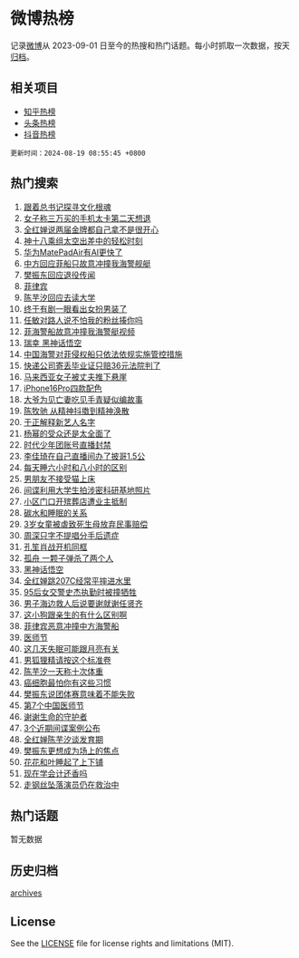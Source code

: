 # 微博热榜

记录[微博](https://www.weibo.com)从 2023-09-01 日至今的热搜和热门话题。每小时抓取一次数据，按天[归档](archives)。

## 相关项目

- [知乎热榜](https://github.com/hotarchive/zhihu)
- [头条热榜](https://github.com/hotarchive/toutiao)
- [抖音热榜](https://github.com/hotarchive/douyin)


`更新时间：2024-08-19 08:55:45 +0800`

## 热门搜索

1. [跟着总书记探寻文化根魂](https://m.weibo.cn/search?containerid=100103type%3D1%26t%3D10%26q%3D%23%E8%B7%9F%E7%9D%80%E6%80%BB%E4%B9%A6%E8%AE%B0%E6%8E%A2%E5%AF%BB%E6%96%87%E5%8C%96%E6%A0%B9%E9%AD%82%23&stream_entry_id=51&isnewpage=1&extparam=seat%3D1%26stream_entry_id%3D51%26c_type%3D51%26dgr%3D0%26cate%3D10103%26q%3D%2523%25E8%25B7%259F%25E7%259D%2580%25E6%2580%25BB%25E4%25B9%25A6%25E8%25AE%25B0%25E6%258E%25A2%25E5%25AF%25BB%25E6%2596%2587%25E5%258C%2596%25E6%25A0%25B9%25E9%25AD%2582%2523%26pos%3D0%26filter_type%3Drealtimehot%26display_time%3D1724028944%26pre_seqid%3D172402894405607421184)
1. [女子称三万买的手机太卡第二天想退](https://m.weibo.cn/search?containerid=100103type%3D1%26t%3D10%26q%3D%23%E5%A5%B3%E5%AD%90%E7%A7%B0%E4%B8%89%E4%B8%87%E4%B9%B0%E7%9A%84%E6%89%8B%E6%9C%BA%E5%A4%AA%E5%8D%A1%E7%AC%AC%E4%BA%8C%E5%A4%A9%E6%83%B3%E9%80%80%23&stream_entry_id=31&isnewpage=1&extparam=seat%3D1%26stream_entry_id%3D31%26band_rank%3D1%26dgr%3D0%26realpos%3D1%26pos%3D0%26filter_type%3Drealtimehot%26c_type%3D31%26lcate%3D5001%26q%3D%2523%25E5%25A5%25B3%25E5%25AD%2590%25E7%25A7%25B0%25E4%25B8%2589%25E4%25B8%2587%25E4%25B9%25B0%25E7%259A%2584%25E6%2589%258B%25E6%259C%25BA%25E5%25A4%25AA%25E5%258D%25A1%25E7%25AC%25AC%25E4%25BA%258C%25E5%25A4%25A9%25E6%2583%25B3%25E9%2580%2580%2523%26cate%3D5001%26flag%3D1%26display_time%3D1724028944%26pre_seqid%3D172402894405607421184)
1. [全红婵说两届金牌都自己拿不是很开心](https://m.weibo.cn/search?containerid=100103type%3D1%26t%3D10%26q%3D%23%E5%85%A8%E7%BA%A2%E5%A9%B5%E8%AF%B4%E4%B8%A4%E5%B1%8A%E9%87%91%E7%89%8C%E9%83%BD%E8%87%AA%E5%B7%B1%E6%8B%BF%E4%B8%8D%E6%98%AF%E5%BE%88%E5%BC%80%E5%BF%83%23&stream_entry_id=31&isnewpage=1&extparam=seat%3D1%26stream_entry_id%3D31%26band_rank%3D2%26dgr%3D0%26realpos%3D2%26pos%3D1%26filter_type%3Drealtimehot%26c_type%3D31%26lcate%3D5001%26q%3D%2523%25E5%2585%25A8%25E7%25BA%25A2%25E5%25A9%25B5%25E8%25AF%25B4%25E4%25B8%25A4%25E5%25B1%258A%25E9%2587%2591%25E7%2589%258C%25E9%2583%25BD%25E8%2587%25AA%25E5%25B7%25B1%25E6%258B%25BF%25E4%25B8%258D%25E6%2598%25AF%25E5%25BE%2588%25E5%25BC%2580%25E5%25BF%2583%2523%26cate%3D5001%26flag%3D2%26display_time%3D1724028944%26pre_seqid%3D172402894405607421184)
1. [神十八乘组太空出差中的轻松时刻](https://m.weibo.cn/search?containerid=100103type%3D1%26t%3D10%26q%3D%23%E7%A5%9E%E5%8D%81%E5%85%AB%E4%B9%98%E7%BB%84%E5%A4%AA%E7%A9%BA%E5%87%BA%E5%B7%AE%E4%B8%AD%E7%9A%84%E8%BD%BB%E6%9D%BE%E6%97%B6%E5%88%BB%23&stream_entry_id=31&isnewpage=1&extparam=seat%3D1%26stream_entry_id%3D31%26band_rank%3D3%26dgr%3D0%26realpos%3D3%26pos%3D2%26filter_type%3Drealtimehot%26c_type%3D31%26lcate%3D5001%26q%3D%2523%25E7%25A5%259E%25E5%258D%2581%25E5%2585%25AB%25E4%25B9%2598%25E7%25BB%2584%25E5%25A4%25AA%25E7%25A9%25BA%25E5%2587%25BA%25E5%25B7%25AE%25E4%25B8%25AD%25E7%259A%2584%25E8%25BD%25BB%25E6%259D%25BE%25E6%2597%25B6%25E5%2588%25BB%2523%26cate%3D5001%26flag%3D0%26display_time%3D1724028944%26pre_seqid%3D172402894405607421184)
1. [华为MatePadAir有AI更快了](https://m.weibo.cn/search?containerid=100103type%3D1%26t%3D10%26q%3D%23%E5%8D%8E%E4%B8%BAMatePadAir%E6%9C%89AI%E6%9B%B4%E5%BF%AB%E4%BA%86%23&stream_entry_id=31&isnewpage=1&extparam=seat%3D1%26stream_entry_id%3D31%26band_rank%3D4%26dgr%3D0%26adid%3D250624%26pos%3D3%26filter_type%3Drealtimehot%26c_type%3D31%26topic_ad%3D1%26cate%3D5001%26is_ad_pos%3D1%26q%3D%2523%25E5%258D%258E%25E4%25B8%25BAMatePadAir%25E6%259C%2589AI%25E6%259B%25B4%25E5%25BF%25AB%25E4%25BA%2586%2523%26lcate%3D5001%26display_time%3D1724028944%26pre_seqid%3D172402894405607421184)
1. [中方回应菲船只故意冲撞我海警舰艇](https://m.weibo.cn/search?containerid=100103type%3D1%26t%3D10%26q%3D%23%E4%B8%AD%E6%96%B9%E5%9B%9E%E5%BA%94%E8%8F%B2%E8%88%B9%E5%8F%AA%E6%95%85%E6%84%8F%E5%86%B2%E6%92%9E%E6%88%91%E6%B5%B7%E8%AD%A6%E8%88%B0%E8%89%87%23&stream_entry_id=31&isnewpage=1&extparam=seat%3D1%26stream_entry_id%3D31%26band_rank%3D4%26dgr%3D0%26realpos%3D4%26pos%3D4%26filter_type%3Drealtimehot%26c_type%3D31%26lcate%3D5001%26q%3D%2523%25E4%25B8%25AD%25E6%2596%25B9%25E5%259B%259E%25E5%25BA%2594%25E8%258F%25B2%25E8%2588%25B9%25E5%258F%25AA%25E6%2595%2585%25E6%2584%258F%25E5%2586%25B2%25E6%2592%259E%25E6%2588%2591%25E6%25B5%25B7%25E8%25AD%25A6%25E8%2588%25B0%25E8%2589%2587%2523%26cate%3D5001%26flag%3D1%26display_time%3D1724028944%26pre_seqid%3D172402894405607421184)
1. [樊振东回应退役传闻](https://m.weibo.cn/search?containerid=100103type%3D1%26t%3D10%26q%3D%23%E6%A8%8A%E6%8C%AF%E4%B8%9C%E5%9B%9E%E5%BA%94%E9%80%80%E5%BD%B9%E4%BC%A0%E9%97%BB%23&stream_entry_id=31&isnewpage=1&extparam=seat%3D1%26stream_entry_id%3D31%26band_rank%3D5%26dgr%3D0%26realpos%3D5%26pos%3D5%26filter_type%3Drealtimehot%26c_type%3D31%26lcate%3D5001%26q%3D%2523%25E6%25A8%258A%25E6%258C%25AF%25E4%25B8%259C%25E5%259B%259E%25E5%25BA%2594%25E9%2580%2580%25E5%25BD%25B9%25E4%25BC%25A0%25E9%2597%25BB%2523%26cate%3D5001%26flag%3D16%26display_time%3D1724028944%26pre_seqid%3D172402894405607421184)
1. [菲律宾](https://m.weibo.cn/search?containerid=100103type%3D1%26t%3D10%26q%3D%E8%8F%B2%E5%BE%8B%E5%AE%BE&stream_entry_id=31&isnewpage=1&extparam=seat%3D1%26stream_entry_id%3D31%26band_rank%3D6%26dgr%3D0%26realpos%3D6%26pos%3D6%26filter_type%3Drealtimehot%26c_type%3D31%26lcate%3D5001%26q%3D%25E8%258F%25B2%25E5%25BE%258B%25E5%25AE%25BE%26cate%3D5001%26flag%3D1%26display_time%3D1724028944%26pre_seqid%3D172402894405607421184)
1. [陈芋汐回应去读大学](https://m.weibo.cn/search?containerid=100103type%3D1%26t%3D10%26q%3D%23%E9%99%88%E8%8A%8B%E6%B1%90%E5%9B%9E%E5%BA%94%E5%8E%BB%E8%AF%BB%E5%A4%A7%E5%AD%A6%23&stream_entry_id=31&isnewpage=1&extparam=seat%3D1%26stream_entry_id%3D31%26band_rank%3D7%26dgr%3D0%26realpos%3D7%26pos%3D7%26filter_type%3Drealtimehot%26c_type%3D31%26lcate%3D5001%26q%3D%2523%25E9%2599%2588%25E8%258A%258B%25E6%25B1%2590%25E5%259B%259E%25E5%25BA%2594%25E5%258E%25BB%25E8%25AF%25BB%25E5%25A4%25A7%25E5%25AD%25A6%2523%26cate%3D5001%26flag%3D2%26display_time%3D1724028944%26pre_seqid%3D172402894405607421184)
1. [终于有剧一眼看出女扮男装了](https://m.weibo.cn/search?containerid=100103type%3D1%26t%3D10%26q%3D%E7%BB%88%E4%BA%8E%E6%9C%89%E5%89%A7%E4%B8%80%E7%9C%BC%E7%9C%8B%E5%87%BA%E5%A5%B3%E6%89%AE%E7%94%B7%E8%A3%85%E4%BA%86&stream_entry_id=31&isnewpage=1&extparam=seat%3D1%26stream_entry_id%3D31%26band_rank%3D8%26dgr%3D0%26realpos%3D8%26pos%3D8%26filter_type%3Drealtimehot%26c_type%3D31%26lcate%3D5001%26q%3D%25E7%25BB%2588%25E4%25BA%258E%25E6%259C%2589%25E5%2589%25A7%25E4%25B8%2580%25E7%259C%25BC%25E7%259C%258B%25E5%2587%25BA%25E5%25A5%25B3%25E6%2589%25AE%25E7%2594%25B7%25E8%25A3%2585%25E4%25BA%2586%26cate%3D5001%26flag%3D1%26display_time%3D1724028944%26pre_seqid%3D172402894405607421184)
1. [任敏对路人说不怕我的粉丝揍你吗](https://m.weibo.cn/search?containerid=100103type%3D1%26t%3D10%26q%3D%23%E4%BB%BB%E6%95%8F%E5%AF%B9%E8%B7%AF%E4%BA%BA%E8%AF%B4%E4%B8%8D%E6%80%95%E6%88%91%E7%9A%84%E7%B2%89%E4%B8%9D%E6%8F%8D%E4%BD%A0%E5%90%97%23&stream_entry_id=31&isnewpage=1&extparam=seat%3D1%26stream_entry_id%3D31%26band_rank%3D9%26dgr%3D0%26realpos%3D9%26pos%3D9%26filter_type%3Drealtimehot%26c_type%3D31%26lcate%3D5001%26q%3D%2523%25E4%25BB%25BB%25E6%2595%258F%25E5%25AF%25B9%25E8%25B7%25AF%25E4%25BA%25BA%25E8%25AF%25B4%25E4%25B8%258D%25E6%2580%2595%25E6%2588%2591%25E7%259A%2584%25E7%25B2%2589%25E4%25B8%259D%25E6%258F%258D%25E4%25BD%25A0%25E5%2590%2597%2523%26cate%3D5001%26flag%3D2%26display_time%3D1724028944%26pre_seqid%3D172402894405607421184)
1. [菲海警船故意冲撞我海警艇视频](https://m.weibo.cn/search?containerid=100103type%3D1%26t%3D10%26q%3D%23%E8%8F%B2%E6%B5%B7%E8%AD%A6%E8%88%B9%E6%95%85%E6%84%8F%E5%86%B2%E6%92%9E%E6%88%91%E6%B5%B7%E8%AD%A6%E8%89%87%E8%A7%86%E9%A2%91%23&stream_entry_id=31&isnewpage=1&extparam=seat%3D1%26stream_entry_id%3D31%26band_rank%3D10%26dgr%3D0%26realpos%3D10%26pos%3D10%26filter_type%3Drealtimehot%26c_type%3D31%26lcate%3D5001%26q%3D%2523%25E8%258F%25B2%25E6%25B5%25B7%25E8%25AD%25A6%25E8%2588%25B9%25E6%2595%2585%25E6%2584%258F%25E5%2586%25B2%25E6%2592%259E%25E6%2588%2591%25E6%25B5%25B7%25E8%25AD%25A6%25E8%2589%2587%25E8%25A7%2586%25E9%25A2%2591%2523%26cate%3D5001%26flag%3D1%26display_time%3D1724028944%26pre_seqid%3D172402894405607421184)
1. [瑞幸 黑神话悟空](https://m.weibo.cn/search?containerid=100103type%3D1%26t%3D10%26q%3D%E7%91%9E%E5%B9%B8+%E9%BB%91%E7%A5%9E%E8%AF%9D%E6%82%9F%E7%A9%BA&stream_entry_id=31&isnewpage=1&extparam=seat%3D1%26stream_entry_id%3D31%26band_rank%3D11%26dgr%3D0%26realpos%3D11%26pos%3D11%26filter_type%3Drealtimehot%26c_type%3D31%26lcate%3D5001%26q%3D%25E7%2591%259E%25E5%25B9%25B8%2520%25E9%25BB%2591%25E7%25A5%259E%25E8%25AF%259D%25E6%2582%259F%25E7%25A9%25BA%26cate%3D5001%26flag%3D1%26display_time%3D1724028944%26pre_seqid%3D172402894405607421184)
1. [中国海警对菲侵权船只依法依规实施管控措施](https://m.weibo.cn/search?containerid=100103type%3D1%26t%3D10%26q%3D%23%E4%B8%AD%E5%9B%BD%E6%B5%B7%E8%AD%A6%E5%AF%B9%E8%8F%B2%E4%BE%B5%E6%9D%83%E8%88%B9%E5%8F%AA%E4%BE%9D%E6%B3%95%E4%BE%9D%E8%A7%84%E5%AE%9E%E6%96%BD%E7%AE%A1%E6%8E%A7%E6%8E%AA%E6%96%BD%23&stream_entry_id=31&isnewpage=1&extparam=seat%3D1%26stream_entry_id%3D31%26band_rank%3D12%26dgr%3D0%26realpos%3D12%26pos%3D12%26filter_type%3Drealtimehot%26c_type%3D31%26lcate%3D5001%26q%3D%2523%25E4%25B8%25AD%25E5%259B%25BD%25E6%25B5%25B7%25E8%25AD%25A6%25E5%25AF%25B9%25E8%258F%25B2%25E4%25BE%25B5%25E6%259D%2583%25E8%2588%25B9%25E5%258F%25AA%25E4%25BE%259D%25E6%25B3%2595%25E4%25BE%259D%25E8%25A7%2584%25E5%25AE%259E%25E6%2596%25BD%25E7%25AE%25A1%25E6%258E%25A7%25E6%258E%25AA%25E6%2596%25BD%2523%26cate%3D5001%26flag%3D0%26display_time%3D1724028944%26pre_seqid%3D172402894405607421184)
1. [快递公司寄丢毕业证只赔36元法院判了](https://m.weibo.cn/search?containerid=100103type%3D1%26t%3D10%26q%3D%23%E5%BF%AB%E9%80%92%E5%85%AC%E5%8F%B8%E5%AF%84%E4%B8%A2%E6%AF%95%E4%B8%9A%E8%AF%81%E5%8F%AA%E8%B5%9436%E5%85%83%E6%B3%95%E9%99%A2%E5%88%A4%E4%BA%86%23&stream_entry_id=31&isnewpage=1&extparam=seat%3D1%26stream_entry_id%3D31%26band_rank%3D13%26dgr%3D0%26realpos%3D13%26pos%3D13%26filter_type%3Drealtimehot%26c_type%3D31%26lcate%3D5001%26q%3D%2523%25E5%25BF%25AB%25E9%2580%2592%25E5%2585%25AC%25E5%258F%25B8%25E5%25AF%2584%25E4%25B8%25A2%25E6%25AF%2595%25E4%25B8%259A%25E8%25AF%2581%25E5%258F%25AA%25E8%25B5%259436%25E5%2585%2583%25E6%25B3%2595%25E9%2599%25A2%25E5%2588%25A4%25E4%25BA%2586%2523%26cate%3D5001%26flag%3D0%26display_time%3D1724028944%26pre_seqid%3D172402894405607421184)
1. [马来西亚女子被丈夫推下悬崖](https://m.weibo.cn/search?containerid=100103type%3D1%26t%3D10%26q%3D%23%E9%A9%AC%E6%9D%A5%E8%A5%BF%E4%BA%9A%E5%A5%B3%E5%AD%90%E8%A2%AB%E4%B8%88%E5%A4%AB%E6%8E%A8%E4%B8%8B%E6%82%AC%E5%B4%96%23&stream_entry_id=31&isnewpage=1&extparam=seat%3D1%26stream_entry_id%3D31%26band_rank%3D14%26dgr%3D0%26realpos%3D14%26pos%3D14%26filter_type%3Drealtimehot%26c_type%3D31%26lcate%3D5001%26q%3D%2523%25E9%25A9%25AC%25E6%259D%25A5%25E8%25A5%25BF%25E4%25BA%259A%25E5%25A5%25B3%25E5%25AD%2590%25E8%25A2%25AB%25E4%25B8%2588%25E5%25A4%25AB%25E6%258E%25A8%25E4%25B8%258B%25E6%2582%25AC%25E5%25B4%2596%2523%26cate%3D5001%26flag%3D0%26display_time%3D1724028944%26pre_seqid%3D172402894405607421184)
1. [iPhone16Pro四款配色](https://m.weibo.cn/search?containerid=100103type%3D1%26t%3D10%26q%3D%23iPhone16Pro%E5%9B%9B%E6%AC%BE%E9%85%8D%E8%89%B2%23&stream_entry_id=31&isnewpage=1&extparam=seat%3D1%26stream_entry_id%3D31%26band_rank%3D15%26dgr%3D0%26realpos%3D15%26pos%3D15%26filter_type%3Drealtimehot%26c_type%3D31%26lcate%3D5001%26q%3D%2523iPhone16Pro%25E5%259B%259B%25E6%25AC%25BE%25E9%2585%258D%25E8%2589%25B2%2523%26cate%3D5001%26flag%3D1%26display_time%3D1724028944%26pre_seqid%3D172402894405607421184)
1. [大爷为见亡妻吃见手青疑似编故事](https://m.weibo.cn/search?containerid=100103type%3D1%26t%3D10%26q%3D%23%E5%A4%A7%E7%88%B7%E4%B8%BA%E8%A7%81%E4%BA%A1%E5%A6%BB%E5%90%83%E8%A7%81%E6%89%8B%E9%9D%92%E7%96%91%E4%BC%BC%E7%BC%96%E6%95%85%E4%BA%8B%23&stream_entry_id=31&isnewpage=1&extparam=seat%3D1%26stream_entry_id%3D31%26band_rank%3D16%26dgr%3D0%26realpos%3D16%26pos%3D16%26filter_type%3Drealtimehot%26c_type%3D31%26lcate%3D5001%26q%3D%2523%25E5%25A4%25A7%25E7%2588%25B7%25E4%25B8%25BA%25E8%25A7%2581%25E4%25BA%25A1%25E5%25A6%25BB%25E5%2590%2583%25E8%25A7%2581%25E6%2589%258B%25E9%259D%2592%25E7%2596%2591%25E4%25BC%25BC%25E7%25BC%2596%25E6%2595%2585%25E4%25BA%258B%2523%26cate%3D5001%26flag%3D2%26display_time%3D1724028944%26pre_seqid%3D172402894405607421184)
1. [陈牧驰 从精神抖擞到精神涣散](https://m.weibo.cn/search?containerid=100103type%3D1%26t%3D10%26q%3D%E9%99%88%E7%89%A7%E9%A9%B0+%E4%BB%8E%E7%B2%BE%E7%A5%9E%E6%8A%96%E6%93%9E%E5%88%B0%E7%B2%BE%E7%A5%9E%E6%B6%A3%E6%95%A3&stream_entry_id=31&isnewpage=1&extparam=seat%3D1%26stream_entry_id%3D31%26band_rank%3D17%26dgr%3D0%26realpos%3D17%26pos%3D17%26filter_type%3Drealtimehot%26c_type%3D31%26lcate%3D5001%26q%3D%25E9%2599%2588%25E7%2589%25A7%25E9%25A9%25B0%2520%25E4%25BB%258E%25E7%25B2%25BE%25E7%25A5%259E%25E6%258A%2596%25E6%2593%259E%25E5%2588%25B0%25E7%25B2%25BE%25E7%25A5%259E%25E6%25B6%25A3%25E6%2595%25A3%26cate%3D5001%26flag%3D1%26display_time%3D1724028944%26pre_seqid%3D172402894405607421184)
1. [于正解释新艺人名字](https://m.weibo.cn/search?containerid=100103type%3D1%26t%3D10%26q%3D%23%E4%BA%8E%E6%AD%A3%E8%A7%A3%E9%87%8A%E6%96%B0%E8%89%BA%E4%BA%BA%E5%90%8D%E5%AD%97%23&stream_entry_id=31&isnewpage=1&extparam=seat%3D1%26stream_entry_id%3D31%26band_rank%3D18%26dgr%3D0%26realpos%3D18%26pos%3D18%26filter_type%3Drealtimehot%26c_type%3D31%26lcate%3D5001%26q%3D%2523%25E4%25BA%258E%25E6%25AD%25A3%25E8%25A7%25A3%25E9%2587%258A%25E6%2596%25B0%25E8%2589%25BA%25E4%25BA%25BA%25E5%2590%258D%25E5%25AD%2597%2523%26cate%3D5001%26flag%3D0%26display_time%3D1724028944%26pre_seqid%3D172402894405607421184)
1. [杨幂的受众还是太全面了](https://m.weibo.cn/search?containerid=100103type%3D1%26t%3D10%26q%3D%E6%9D%A8%E5%B9%82%E7%9A%84%E5%8F%97%E4%BC%97%E8%BF%98%E6%98%AF%E5%A4%AA%E5%85%A8%E9%9D%A2%E4%BA%86&stream_entry_id=31&isnewpage=1&extparam=seat%3D1%26stream_entry_id%3D31%26band_rank%3D19%26dgr%3D0%26realpos%3D19%26pos%3D19%26filter_type%3Drealtimehot%26c_type%3D31%26lcate%3D5001%26q%3D%25E6%259D%25A8%25E5%25B9%2582%25E7%259A%2584%25E5%258F%2597%25E4%25BC%2597%25E8%25BF%2598%25E6%2598%25AF%25E5%25A4%25AA%25E5%2585%25A8%25E9%259D%25A2%25E4%25BA%2586%26cate%3D5001%26flag%3D1%26display_time%3D1724028944%26pre_seqid%3D172402894405607421184)
1. [时代少年团账号直播封禁](https://m.weibo.cn/search?containerid=100103type%3D1%26t%3D10%26q%3D%23%E6%97%B6%E4%BB%A3%E5%B0%91%E5%B9%B4%E5%9B%A2%E8%B4%A6%E5%8F%B7%E7%9B%B4%E6%92%AD%E5%B0%81%E7%A6%81%23&stream_entry_id=31&isnewpage=1&extparam=seat%3D1%26stream_entry_id%3D31%26band_rank%3D20%26dgr%3D0%26realpos%3D20%26pos%3D20%26filter_type%3Drealtimehot%26c_type%3D31%26lcate%3D5001%26q%3D%2523%25E6%2597%25B6%25E4%25BB%25A3%25E5%25B0%2591%25E5%25B9%25B4%25E5%259B%25A2%25E8%25B4%25A6%25E5%258F%25B7%25E7%259B%25B4%25E6%2592%25AD%25E5%25B0%2581%25E7%25A6%2581%2523%26cate%3D5001%26flag%3D0%26display_time%3D1724028944%26pre_seqid%3D172402894405607421184)
1. [李佳琦在自己直播间办了披哥1.5公](https://m.weibo.cn/search?containerid=100103type%3D1%26t%3D10%26q%3D%E6%9D%8E%E4%BD%B3%E7%90%A6%E5%9C%A8%E8%87%AA%E5%B7%B1%E7%9B%B4%E6%92%AD%E9%97%B4%E5%8A%9E%E4%BA%86%E6%8A%AB%E5%93%A51.5%E5%85%AC&stream_entry_id=31&isnewpage=1&extparam=seat%3D1%26stream_entry_id%3D31%26band_rank%3D21%26dgr%3D0%26realpos%3D21%26pos%3D21%26filter_type%3Drealtimehot%26c_type%3D31%26lcate%3D5001%26q%3D%25E6%259D%258E%25E4%25BD%25B3%25E7%2590%25A6%25E5%259C%25A8%25E8%2587%25AA%25E5%25B7%25B1%25E7%259B%25B4%25E6%2592%25AD%25E9%2597%25B4%25E5%258A%259E%25E4%25BA%2586%25E6%258A%25AB%25E5%2593%25A51.5%25E5%2585%25AC%26cate%3D5001%26flag%3D2%26display_time%3D1724028944%26pre_seqid%3D172402894405607421184)
1. [每天睡六小时和八小时的区别](https://m.weibo.cn/search?containerid=100103type%3D1%26t%3D10%26q%3D%23%E6%AF%8F%E5%A4%A9%E7%9D%A1%E5%85%AD%E5%B0%8F%E6%97%B6%E5%92%8C%E5%85%AB%E5%B0%8F%E6%97%B6%E7%9A%84%E5%8C%BA%E5%88%AB%23&stream_entry_id=31&isnewpage=1&extparam=seat%3D1%26stream_entry_id%3D31%26band_rank%3D22%26dgr%3D0%26realpos%3D22%26pos%3D22%26filter_type%3Drealtimehot%26c_type%3D31%26lcate%3D5001%26q%3D%2523%25E6%25AF%258F%25E5%25A4%25A9%25E7%259D%25A1%25E5%2585%25AD%25E5%25B0%258F%25E6%2597%25B6%25E5%2592%258C%25E5%2585%25AB%25E5%25B0%258F%25E6%2597%25B6%25E7%259A%2584%25E5%258C%25BA%25E5%2588%25AB%2523%26cate%3D5001%26flag%3D1%26display_time%3D1724028944%26pre_seqid%3D172402894405607421184)
1. [男朋友不接受猫上床](https://m.weibo.cn/search?containerid=100103type%3D1%26t%3D10%26q%3D%23%E7%94%B7%E6%9C%8B%E5%8F%8B%E4%B8%8D%E6%8E%A5%E5%8F%97%E7%8C%AB%E4%B8%8A%E5%BA%8A%23&stream_entry_id=31&isnewpage=1&extparam=seat%3D1%26stream_entry_id%3D31%26band_rank%3D23%26dgr%3D0%26realpos%3D23%26pos%3D23%26filter_type%3Drealtimehot%26c_type%3D31%26lcate%3D5001%26q%3D%2523%25E7%2594%25B7%25E6%259C%258B%25E5%258F%258B%25E4%25B8%258D%25E6%258E%25A5%25E5%258F%2597%25E7%258C%25AB%25E4%25B8%258A%25E5%25BA%258A%2523%26cate%3D5001%26flag%3D0%26display_time%3D1724028944%26pre_seqid%3D172402894405607421184)
1. [间谍利用大学生拍涉密科研基地照片](https://m.weibo.cn/search?containerid=100103type%3D1%26t%3D10%26q%3D%23%E9%97%B4%E8%B0%8D%E5%88%A9%E7%94%A8%E5%A4%A7%E5%AD%A6%E7%94%9F%E6%8B%8D%E6%B6%89%E5%AF%86%E7%A7%91%E7%A0%94%E5%9F%BA%E5%9C%B0%E7%85%A7%E7%89%87%23&stream_entry_id=31&isnewpage=1&extparam=seat%3D1%26stream_entry_id%3D31%26band_rank%3D24%26dgr%3D0%26realpos%3D24%26pos%3D24%26filter_type%3Drealtimehot%26c_type%3D31%26lcate%3D5001%26q%3D%2523%25E9%2597%25B4%25E8%25B0%258D%25E5%2588%25A9%25E7%2594%25A8%25E5%25A4%25A7%25E5%25AD%25A6%25E7%2594%259F%25E6%258B%258D%25E6%25B6%2589%25E5%25AF%2586%25E7%25A7%2591%25E7%25A0%2594%25E5%259F%25BA%25E5%259C%25B0%25E7%2585%25A7%25E7%2589%2587%2523%26cate%3D5001%26flag%3D1%26display_time%3D1724028944%26pre_seqid%3D172402894405607421184)
1. [小区门口开殡葬店遭业主抵制](https://m.weibo.cn/search?containerid=100103type%3D1%26t%3D10%26q%3D%23%E5%B0%8F%E5%8C%BA%E9%97%A8%E5%8F%A3%E5%BC%80%E6%AE%A1%E8%91%AC%E5%BA%97%E9%81%AD%E4%B8%9A%E4%B8%BB%E6%8A%B5%E5%88%B6%23&stream_entry_id=31&isnewpage=1&extparam=seat%3D1%26stream_entry_id%3D31%26band_rank%3D25%26dgr%3D0%26realpos%3D25%26pos%3D25%26filter_type%3Drealtimehot%26c_type%3D31%26lcate%3D5001%26q%3D%2523%25E5%25B0%258F%25E5%258C%25BA%25E9%2597%25A8%25E5%258F%25A3%25E5%25BC%2580%25E6%25AE%25A1%25E8%2591%25AC%25E5%25BA%2597%25E9%2581%25AD%25E4%25B8%259A%25E4%25B8%25BB%25E6%258A%25B5%25E5%2588%25B6%2523%26cate%3D5001%26flag%3D0%26display_time%3D1724028944%26pre_seqid%3D172402894405607421184)
1. [碳水和睡眠的关系](https://m.weibo.cn/search?containerid=100103type%3D1%26t%3D10%26q%3D%23%E7%A2%B3%E6%B0%B4%E5%92%8C%E7%9D%A1%E7%9C%A0%E7%9A%84%E5%85%B3%E7%B3%BB%23&stream_entry_id=31&isnewpage=1&extparam=seat%3D1%26stream_entry_id%3D31%26band_rank%3D26%26dgr%3D0%26realpos%3D26%26pos%3D26%26filter_type%3Drealtimehot%26c_type%3D31%26lcate%3D5001%26q%3D%2523%25E7%25A2%25B3%25E6%25B0%25B4%25E5%2592%258C%25E7%259D%25A1%25E7%259C%25A0%25E7%259A%2584%25E5%2585%25B3%25E7%25B3%25BB%2523%26cate%3D5001%26flag%3D1%26display_time%3D1724028944%26pre_seqid%3D172402894405607421184)
1. [3岁女童被虐致死生母放弃民事赔偿](https://m.weibo.cn/search?containerid=100103type%3D1%26t%3D10%26q%3D%233%E5%B2%81%E5%A5%B3%E7%AB%A5%E8%A2%AB%E8%99%90%E8%87%B4%E6%AD%BB%E7%94%9F%E6%AF%8D%E6%94%BE%E5%BC%83%E6%B0%91%E4%BA%8B%E8%B5%94%E5%81%BF%23&stream_entry_id=31&isnewpage=1&extparam=seat%3D1%26stream_entry_id%3D31%26band_rank%3D27%26dgr%3D0%26realpos%3D27%26pos%3D27%26filter_type%3Drealtimehot%26c_type%3D31%26lcate%3D5001%26q%3D%25233%25E5%25B2%2581%25E5%25A5%25B3%25E7%25AB%25A5%25E8%25A2%25AB%25E8%2599%2590%25E8%2587%25B4%25E6%25AD%25BB%25E7%2594%259F%25E6%25AF%258D%25E6%2594%25BE%25E5%25BC%2583%25E6%25B0%2591%25E4%25BA%258B%25E8%25B5%2594%25E5%2581%25BF%2523%26cate%3D5001%26flag%3D0%26display_time%3D1724028944%26pre_seqid%3D172402894405607421184)
1. [周深只字不提唱分手后遗症](https://m.weibo.cn/search?containerid=100103type%3D1%26t%3D10%26q%3D%E5%91%A8%E6%B7%B1%E5%8F%AA%E5%AD%97%E4%B8%8D%E6%8F%90%E5%94%B1%E5%88%86%E6%89%8B%E5%90%8E%E9%81%97%E7%97%87&stream_entry_id=31&isnewpage=1&extparam=seat%3D1%26stream_entry_id%3D31%26band_rank%3D28%26dgr%3D0%26realpos%3D28%26pos%3D28%26filter_type%3Drealtimehot%26c_type%3D31%26lcate%3D5001%26q%3D%25E5%2591%25A8%25E6%25B7%25B1%25E5%258F%25AA%25E5%25AD%2597%25E4%25B8%258D%25E6%258F%2590%25E5%2594%25B1%25E5%2588%2586%25E6%2589%258B%25E5%2590%258E%25E9%2581%2597%25E7%2597%2587%26cate%3D5001%26flag%3D0%26display_time%3D1724028944%26pre_seqid%3D172402894405607421184)
1. [孔笙肖战开机同框](https://m.weibo.cn/search?containerid=100103type%3D1%26t%3D10%26q%3D%23%E5%AD%94%E7%AC%99%E8%82%96%E6%88%98%E5%BC%80%E6%9C%BA%E5%90%8C%E6%A1%86%23&stream_entry_id=31&isnewpage=1&extparam=seat%3D1%26stream_entry_id%3D31%26band_rank%3D29%26dgr%3D0%26realpos%3D29%26pos%3D29%26filter_type%3Drealtimehot%26c_type%3D31%26lcate%3D5001%26q%3D%2523%25E5%25AD%2594%25E7%25AC%2599%25E8%2582%2596%25E6%2588%2598%25E5%25BC%2580%25E6%259C%25BA%25E5%2590%258C%25E6%25A1%2586%2523%26cate%3D5001%26flag%3D0%26display_time%3D1724028944%26pre_seqid%3D172402894405607421184)
1. [孤舟 一颗子弹杀了两个人](https://m.weibo.cn/search?containerid=100103type%3D1%26t%3D10%26q%3D%E5%AD%A4%E8%88%9F+%E4%B8%80%E9%A2%97%E5%AD%90%E5%BC%B9%E6%9D%80%E4%BA%86%E4%B8%A4%E4%B8%AA%E4%BA%BA&stream_entry_id=31&isnewpage=1&extparam=seat%3D1%26stream_entry_id%3D31%26band_rank%3D30%26dgr%3D0%26realpos%3D30%26pos%3D30%26filter_type%3Drealtimehot%26c_type%3D31%26lcate%3D5001%26q%3D%25E5%25AD%25A4%25E8%2588%259F%2520%25E4%25B8%2580%25E9%25A2%2597%25E5%25AD%2590%25E5%25BC%25B9%25E6%259D%2580%25E4%25BA%2586%25E4%25B8%25A4%25E4%25B8%25AA%25E4%25BA%25BA%26cate%3D5001%26flag%3D1%26display_time%3D1724028944%26pre_seqid%3D172402894405607421184)
1. [黑神话悟空](https://m.weibo.cn/search?containerid=100103type%3D1%26t%3D10%26q%3D%E9%BB%91%E7%A5%9E%E8%AF%9D%E6%82%9F%E7%A9%BA&stream_entry_id=31&isnewpage=1&extparam=seat%3D1%26stream_entry_id%3D31%26band_rank%3D31%26dgr%3D0%26realpos%3D31%26pos%3D31%26filter_type%3Drealtimehot%26c_type%3D31%26lcate%3D5001%26q%3D%25E9%25BB%2591%25E7%25A5%259E%25E8%25AF%259D%25E6%2582%259F%25E7%25A9%25BA%26cate%3D5001%26flag%3D1%26display_time%3D1724028944%26pre_seqid%3D172402894405607421184)
1. [全红婵跳207C经常平摔进水里](https://m.weibo.cn/search?containerid=100103type%3D1%26t%3D10%26q%3D%23%E5%85%A8%E7%BA%A2%E5%A9%B5%E8%B7%B3207C%E7%BB%8F%E5%B8%B8%E5%B9%B3%E6%91%94%E8%BF%9B%E6%B0%B4%E9%87%8C%23&stream_entry_id=31&isnewpage=1&extparam=seat%3D1%26stream_entry_id%3D31%26band_rank%3D32%26dgr%3D0%26realpos%3D32%26pos%3D32%26filter_type%3Drealtimehot%26c_type%3D31%26lcate%3D5001%26q%3D%2523%25E5%2585%25A8%25E7%25BA%25A2%25E5%25A9%25B5%25E8%25B7%25B3207C%25E7%25BB%258F%25E5%25B8%25B8%25E5%25B9%25B3%25E6%2591%2594%25E8%25BF%259B%25E6%25B0%25B4%25E9%2587%258C%2523%26cate%3D5001%26flag%3D0%26display_time%3D1724028944%26pre_seqid%3D172402894405607421184)
1. [95后女交警史杰执勤时被撞牺牲](https://m.weibo.cn/search?containerid=100103type%3D1%26t%3D10%26q%3D%2395%E5%90%8E%E5%A5%B3%E4%BA%A4%E8%AD%A6%E5%8F%B2%E6%9D%B0%E6%89%A7%E5%8B%A4%E6%97%B6%E8%A2%AB%E6%92%9E%E7%89%BA%E7%89%B2%23&stream_entry_id=31&isnewpage=1&extparam=seat%3D1%26stream_entry_id%3D31%26band_rank%3D33%26dgr%3D0%26realpos%3D33%26pos%3D33%26filter_type%3Drealtimehot%26c_type%3D31%26lcate%3D5001%26q%3D%252395%25E5%2590%258E%25E5%25A5%25B3%25E4%25BA%25A4%25E8%25AD%25A6%25E5%258F%25B2%25E6%259D%25B0%25E6%2589%25A7%25E5%258B%25A4%25E6%2597%25B6%25E8%25A2%25AB%25E6%2592%259E%25E7%2589%25BA%25E7%2589%25B2%2523%26cate%3D5001%26flag%3D1%26display_time%3D1724028944%26pre_seqid%3D172402894405607421184)
1. [男子海边救人后说要谢就谢任贤齐](https://m.weibo.cn/search?containerid=100103type%3D1%26t%3D10%26q%3D%23%E7%94%B7%E5%AD%90%E6%B5%B7%E8%BE%B9%E6%95%91%E4%BA%BA%E5%90%8E%E8%AF%B4%E8%A6%81%E8%B0%A2%E5%B0%B1%E8%B0%A2%E4%BB%BB%E8%B4%A4%E9%BD%90%23&stream_entry_id=31&isnewpage=1&extparam=seat%3D1%26stream_entry_id%3D31%26band_rank%3D34%26dgr%3D0%26realpos%3D34%26pos%3D34%26filter_type%3Drealtimehot%26c_type%3D31%26lcate%3D5001%26q%3D%2523%25E7%2594%25B7%25E5%25AD%2590%25E6%25B5%25B7%25E8%25BE%25B9%25E6%2595%2591%25E4%25BA%25BA%25E5%2590%258E%25E8%25AF%25B4%25E8%25A6%2581%25E8%25B0%25A2%25E5%25B0%25B1%25E8%25B0%25A2%25E4%25BB%25BB%25E8%25B4%25A4%25E9%25BD%2590%2523%26cate%3D5001%26flag%3D0%26display_time%3D1724028944%26pre_seqid%3D172402894405607421184)
1. [这小狗跟亲生的有什么区别啊](https://m.weibo.cn/search?containerid=100103type%3D1%26t%3D10%26q%3D%E8%BF%99%E5%B0%8F%E7%8B%97%E8%B7%9F%E4%BA%B2%E7%94%9F%E7%9A%84%E6%9C%89%E4%BB%80%E4%B9%88%E5%8C%BA%E5%88%AB%E5%95%8A&stream_entry_id=31&isnewpage=1&extparam=seat%3D1%26stream_entry_id%3D31%26band_rank%3D35%26dgr%3D0%26realpos%3D35%26pos%3D35%26filter_type%3Drealtimehot%26c_type%3D31%26lcate%3D5001%26q%3D%25E8%25BF%2599%25E5%25B0%258F%25E7%258B%2597%25E8%25B7%259F%25E4%25BA%25B2%25E7%2594%259F%25E7%259A%2584%25E6%259C%2589%25E4%25BB%2580%25E4%25B9%2588%25E5%258C%25BA%25E5%2588%25AB%25E5%2595%258A%26cate%3D5001%26flag%3D0%26display_time%3D1724028944%26pre_seqid%3D172402894405607421184)
1. [菲律宾恶意冲撞中方海警船](https://m.weibo.cn/search?containerid=100103type%3D1%26t%3D10%26q%3D%23%E8%8F%B2%E5%BE%8B%E5%AE%BE%E6%81%B6%E6%84%8F%E5%86%B2%E6%92%9E%E4%B8%AD%E6%96%B9%E6%B5%B7%E8%AD%A6%E8%88%B9%23&stream_entry_id=31&isnewpage=1&extparam=seat%3D1%26stream_entry_id%3D31%26band_rank%3D36%26dgr%3D0%26realpos%3D36%26pos%3D36%26filter_type%3Drealtimehot%26c_type%3D31%26lcate%3D5001%26q%3D%2523%25E8%258F%25B2%25E5%25BE%258B%25E5%25AE%25BE%25E6%2581%25B6%25E6%2584%258F%25E5%2586%25B2%25E6%2592%259E%25E4%25B8%25AD%25E6%2596%25B9%25E6%25B5%25B7%25E8%25AD%25A6%25E8%2588%25B9%2523%26cate%3D5001%26flag%3D1%26display_time%3D1724028944%26pre_seqid%3D172402894405607421184)
1. [医师节](https://m.weibo.cn/search?containerid=100103type%3D1%26t%3D10%26q%3D%E5%8C%BB%E5%B8%88%E8%8A%82&stream_entry_id=31&isnewpage=1&extparam=seat%3D1%26stream_entry_id%3D31%26band_rank%3D37%26dgr%3D0%26realpos%3D37%26pos%3D37%26filter_type%3Drealtimehot%26c_type%3D31%26lcate%3D5001%26q%3D%25E5%258C%25BB%25E5%25B8%2588%25E8%258A%2582%26cate%3D5001%26flag%3D1%26display_time%3D1724028944%26pre_seqid%3D172402894405607421184)
1. [这几天失眠可能跟月亮有关](https://m.weibo.cn/search?containerid=100103type%3D1%26t%3D10%26q%3D%23%E8%BF%99%E5%87%A0%E5%A4%A9%E5%A4%B1%E7%9C%A0%E5%8F%AF%E8%83%BD%E8%B7%9F%E6%9C%88%E4%BA%AE%E6%9C%89%E5%85%B3%23&stream_entry_id=31&isnewpage=1&extparam=seat%3D1%26stream_entry_id%3D31%26band_rank%3D38%26dgr%3D0%26realpos%3D38%26pos%3D38%26filter_type%3Drealtimehot%26c_type%3D31%26lcate%3D5001%26q%3D%2523%25E8%25BF%2599%25E5%2587%25A0%25E5%25A4%25A9%25E5%25A4%25B1%25E7%259C%25A0%25E5%258F%25AF%25E8%2583%25BD%25E8%25B7%259F%25E6%259C%2588%25E4%25BA%25AE%25E6%259C%2589%25E5%2585%25B3%2523%26cate%3D5001%26flag%3D0%26display_time%3D1724028944%26pre_seqid%3D172402894405607421184)
1. [男狐狸精请按这个标准卷](https://m.weibo.cn/search?containerid=100103type%3D1%26t%3D10%26q%3D%E7%94%B7%E7%8B%90%E7%8B%B8%E7%B2%BE%E8%AF%B7%E6%8C%89%E8%BF%99%E4%B8%AA%E6%A0%87%E5%87%86%E5%8D%B7&stream_entry_id=31&isnewpage=1&extparam=seat%3D1%26stream_entry_id%3D31%26band_rank%3D39%26dgr%3D0%26realpos%3D39%26pos%3D39%26filter_type%3Drealtimehot%26c_type%3D31%26lcate%3D5001%26q%3D%25E7%2594%25B7%25E7%258B%2590%25E7%258B%25B8%25E7%25B2%25BE%25E8%25AF%25B7%25E6%258C%2589%25E8%25BF%2599%25E4%25B8%25AA%25E6%25A0%2587%25E5%2587%2586%25E5%258D%25B7%26cate%3D5001%26flag%3D1%26display_time%3D1724028944%26pre_seqid%3D172402894405607421184)
1. [陈芋汐一天称十次体重](https://m.weibo.cn/search?containerid=100103type%3D1%26t%3D10%26q%3D%23%E9%99%88%E8%8A%8B%E6%B1%90%E4%B8%80%E5%A4%A9%E7%A7%B0%E5%8D%81%E6%AC%A1%E4%BD%93%E9%87%8D%23&stream_entry_id=31&isnewpage=1&extparam=seat%3D1%26stream_entry_id%3D31%26band_rank%3D40%26dgr%3D0%26realpos%3D40%26pos%3D40%26filter_type%3Drealtimehot%26c_type%3D31%26lcate%3D5001%26q%3D%2523%25E9%2599%2588%25E8%258A%258B%25E6%25B1%2590%25E4%25B8%2580%25E5%25A4%25A9%25E7%25A7%25B0%25E5%258D%2581%25E6%25AC%25A1%25E4%25BD%2593%25E9%2587%258D%2523%26cate%3D5001%26flag%3D0%26display_time%3D1724028944%26pre_seqid%3D172402894405607421184)
1. [癌细胞最怕你有这些习惯](https://m.weibo.cn/search?containerid=100103type%3D1%26t%3D10%26q%3D%23%E7%99%8C%E7%BB%86%E8%83%9E%E6%9C%80%E6%80%95%E4%BD%A0%E6%9C%89%E8%BF%99%E4%BA%9B%E4%B9%A0%E6%83%AF%23&stream_entry_id=31&isnewpage=1&extparam=seat%3D1%26stream_entry_id%3D31%26band_rank%3D41%26dgr%3D0%26realpos%3D41%26pos%3D41%26filter_type%3Drealtimehot%26c_type%3D31%26lcate%3D5001%26q%3D%2523%25E7%2599%258C%25E7%25BB%2586%25E8%2583%259E%25E6%259C%2580%25E6%2580%2595%25E4%25BD%25A0%25E6%259C%2589%25E8%25BF%2599%25E4%25BA%259B%25E4%25B9%25A0%25E6%2583%25AF%2523%26cate%3D5001%26flag%3D0%26display_time%3D1724028944%26pre_seqid%3D172402894405607421184)
1. [樊振东说团体赛意味着不能失败](https://m.weibo.cn/search?containerid=100103type%3D1%26t%3D10%26q%3D%23%E6%A8%8A%E6%8C%AF%E4%B8%9C%E8%AF%B4%E5%9B%A2%E4%BD%93%E8%B5%9B%E6%84%8F%E5%91%B3%E7%9D%80%E4%B8%8D%E8%83%BD%E5%A4%B1%E8%B4%A5%23&stream_entry_id=31&isnewpage=1&extparam=seat%3D1%26stream_entry_id%3D31%26band_rank%3D42%26dgr%3D0%26realpos%3D42%26pos%3D42%26filter_type%3Drealtimehot%26c_type%3D31%26lcate%3D5001%26q%3D%2523%25E6%25A8%258A%25E6%258C%25AF%25E4%25B8%259C%25E8%25AF%25B4%25E5%259B%25A2%25E4%25BD%2593%25E8%25B5%259B%25E6%2584%258F%25E5%2591%25B3%25E7%259D%2580%25E4%25B8%258D%25E8%2583%25BD%25E5%25A4%25B1%25E8%25B4%25A5%2523%26cate%3D5001%26flag%3D0%26display_time%3D1724028944%26pre_seqid%3D172402894405607421184)
1. [第7个中国医师节](https://m.weibo.cn/search?containerid=100103type%3D1%26t%3D10%26q%3D%23%E7%AC%AC7%E4%B8%AA%E4%B8%AD%E5%9B%BD%E5%8C%BB%E5%B8%88%E8%8A%82%23&stream_entry_id=31&isnewpage=1&extparam=seat%3D1%26stream_entry_id%3D31%26band_rank%3D43%26dgr%3D0%26realpos%3D43%26pos%3D43%26filter_type%3Drealtimehot%26c_type%3D31%26lcate%3D5001%26q%3D%2523%25E7%25AC%25AC7%25E4%25B8%25AA%25E4%25B8%25AD%25E5%259B%25BD%25E5%258C%25BB%25E5%25B8%2588%25E8%258A%2582%2523%26cate%3D5001%26flag%3D1%26display_time%3D1724028944%26pre_seqid%3D172402894405607421184)
1. [谢谢生命的守护者](https://m.weibo.cn/search?containerid=100103type%3D1%26t%3D10%26q%3D%23%E8%B0%A2%E8%B0%A2%E7%94%9F%E5%91%BD%E7%9A%84%E5%AE%88%E6%8A%A4%E8%80%85%23&stream_entry_id=31&isnewpage=1&extparam=seat%3D1%26stream_entry_id%3D31%26band_rank%3D44%26dgr%3D0%26realpos%3D44%26pos%3D44%26filter_type%3Drealtimehot%26c_type%3D31%26lcate%3D5001%26q%3D%2523%25E8%25B0%25A2%25E8%25B0%25A2%25E7%2594%259F%25E5%2591%25BD%25E7%259A%2584%25E5%25AE%2588%25E6%258A%25A4%25E8%2580%2585%2523%26cate%3D5001%26flag%3D1%26display_time%3D1724028944%26pre_seqid%3D172402894405607421184)
1. [3个近期间谍案例公布](https://m.weibo.cn/search?containerid=100103type%3D1%26t%3D10%26q%3D%233%E4%B8%AA%E8%BF%91%E6%9C%9F%E9%97%B4%E8%B0%8D%E6%A1%88%E4%BE%8B%E5%85%AC%E5%B8%83%23&stream_entry_id=31&isnewpage=1&extparam=seat%3D1%26stream_entry_id%3D31%26band_rank%3D45%26dgr%3D0%26realpos%3D45%26pos%3D45%26filter_type%3Drealtimehot%26c_type%3D31%26lcate%3D5001%26q%3D%25233%25E4%25B8%25AA%25E8%25BF%2591%25E6%259C%259F%25E9%2597%25B4%25E8%25B0%258D%25E6%25A1%2588%25E4%25BE%258B%25E5%2585%25AC%25E5%25B8%2583%2523%26cate%3D5001%26flag%3D1%26display_time%3D1724028944%26pre_seqid%3D172402894405607421184)
1. [全红婵陈芋汐谈发育期](https://m.weibo.cn/search?containerid=100103type%3D1%26t%3D10%26q%3D%23%E5%85%A8%E7%BA%A2%E5%A9%B5%E9%99%88%E8%8A%8B%E6%B1%90%E8%B0%88%E5%8F%91%E8%82%B2%E6%9C%9F%23&stream_entry_id=31&isnewpage=1&extparam=seat%3D1%26stream_entry_id%3D31%26band_rank%3D46%26dgr%3D0%26realpos%3D46%26pos%3D46%26filter_type%3Drealtimehot%26c_type%3D31%26lcate%3D5001%26q%3D%2523%25E5%2585%25A8%25E7%25BA%25A2%25E5%25A9%25B5%25E9%2599%2588%25E8%258A%258B%25E6%25B1%2590%25E8%25B0%2588%25E5%258F%2591%25E8%2582%25B2%25E6%259C%259F%2523%26cate%3D5001%26flag%3D1%26display_time%3D1724028944%26pre_seqid%3D172402894405607421184)
1. [樊振东更想成为场上的焦点](https://m.weibo.cn/search?containerid=100103type%3D1%26t%3D10%26q%3D%23%E6%A8%8A%E6%8C%AF%E4%B8%9C%E6%9B%B4%E6%83%B3%E6%88%90%E4%B8%BA%E5%9C%BA%E4%B8%8A%E7%9A%84%E7%84%A6%E7%82%B9%23&stream_entry_id=31&isnewpage=1&extparam=seat%3D1%26stream_entry_id%3D31%26band_rank%3D47%26dgr%3D0%26realpos%3D47%26pos%3D47%26filter_type%3Drealtimehot%26c_type%3D31%26lcate%3D5001%26q%3D%2523%25E6%25A8%258A%25E6%258C%25AF%25E4%25B8%259C%25E6%259B%25B4%25E6%2583%25B3%25E6%2588%2590%25E4%25B8%25BA%25E5%259C%25BA%25E4%25B8%258A%25E7%259A%2584%25E7%2584%25A6%25E7%2582%25B9%2523%26cate%3D5001%26flag%3D1%26display_time%3D1724028944%26pre_seqid%3D172402894405607421184)
1. [花花和叶睡起了上下铺](https://m.weibo.cn/search?containerid=100103type%3D1%26t%3D10%26q%3D%23%E8%8A%B1%E8%8A%B1%E5%92%8C%E5%8F%B6%E7%9D%A1%E8%B5%B7%E4%BA%86%E4%B8%8A%E4%B8%8B%E9%93%BA%23&stream_entry_id=31&isnewpage=1&extparam=seat%3D1%26stream_entry_id%3D31%26band_rank%3D48%26dgr%3D0%26realpos%3D48%26pos%3D48%26filter_type%3Drealtimehot%26c_type%3D31%26lcate%3D5001%26q%3D%2523%25E8%258A%25B1%25E8%258A%25B1%25E5%2592%258C%25E5%258F%25B6%25E7%259D%25A1%25E8%25B5%25B7%25E4%25BA%2586%25E4%25B8%258A%25E4%25B8%258B%25E9%2593%25BA%2523%26cate%3D5001%26flag%3D32768%26display_time%3D1724028944%26pre_seqid%3D172402894405607421184)
1. [现在学会计还香吗](https://m.weibo.cn/search?containerid=100103type%3D1%26t%3D10%26q%3D%23%E7%8E%B0%E5%9C%A8%E5%AD%A6%E4%BC%9A%E8%AE%A1%E8%BF%98%E9%A6%99%E5%90%97%23&stream_entry_id=31&isnewpage=1&extparam=seat%3D1%26stream_entry_id%3D31%26band_rank%3D49%26dgr%3D0%26realpos%3D49%26pos%3D49%26filter_type%3Drealtimehot%26c_type%3D31%26lcate%3D5001%26q%3D%2523%25E7%258E%25B0%25E5%259C%25A8%25E5%25AD%25A6%25E4%25BC%259A%25E8%25AE%25A1%25E8%25BF%2598%25E9%25A6%2599%25E5%2590%2597%2523%26cate%3D5001%26flag%3D1%26display_time%3D1724028944%26pre_seqid%3D172402894405607421184)
1. [走钢丝坠落演员仍在救治中](https://m.weibo.cn/search?containerid=100103type%3D1%26t%3D10%26q%3D%23%E8%B5%B0%E9%92%A2%E4%B8%9D%E5%9D%A0%E8%90%BD%E6%BC%94%E5%91%98%E4%BB%8D%E5%9C%A8%E6%95%91%E6%B2%BB%E4%B8%AD%23&stream_entry_id=31&isnewpage=1&extparam=seat%3D1%26stream_entry_id%3D31%26band_rank%3D50%26dgr%3D0%26realpos%3D50%26pos%3D50%26filter_type%3Drealtimehot%26c_type%3D31%26lcate%3D5001%26q%3D%2523%25E8%25B5%25B0%25E9%2592%25A2%25E4%25B8%259D%25E5%259D%25A0%25E8%2590%25BD%25E6%25BC%2594%25E5%2591%2598%25E4%25BB%258D%25E5%259C%25A8%25E6%2595%2591%25E6%25B2%25BB%25E4%25B8%25AD%2523%26cate%3D5001%26flag%3D1%26display_time%3D1724028944%26pre_seqid%3D172402894405607421184)

## 热门话题

暂无数据

## 历史归档

[archives](archives)

## License

See the [LICENSE](LICENSE) file for license rights and limitations (MIT).
